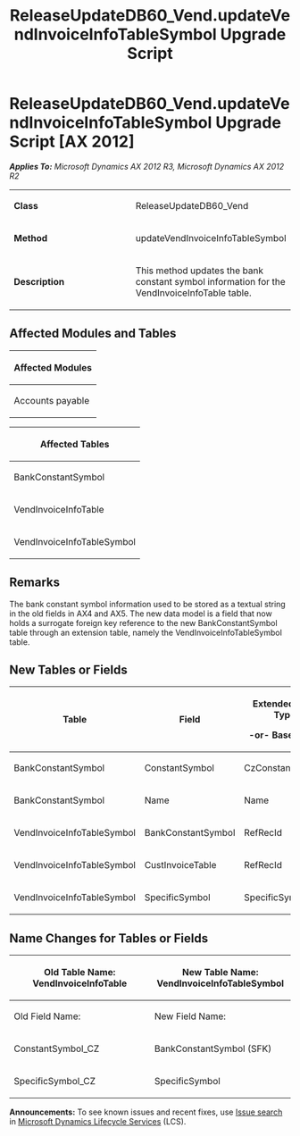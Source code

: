 ﻿---
title: ReleaseUpdateDB60_Vend.updateVendInvoiceInfoTableSymbol Upgrade Script
TOCTitle: ReleaseUpdateDB60_Vend.updateVendInvoiceInfoTableSymbol Upgrade Script
ms:assetid: 605d7b3a-6ace-def0-01b4-4ee0e3f25a92
ms:mtpsurl: https://msdn.microsoft.com/en-us/library/JJ719049(v=AX.60)
ms:contentKeyID: 49708589
ms.date: 05/18/2015
mtps_version: v=AX.60
---

# ReleaseUpdateDB60\_Vend.updateVendInvoiceInfoTableSymbol Upgrade Script [AX 2012]


_**Applies To:** Microsoft Dynamics AX 2012 R3, Microsoft Dynamics AX 2012 R2_

<table>
<colgroup>
<col style="width: 50%" />
<col style="width: 50%" />
</colgroup>
<tbody>
<tr class="odd">
<td><p><strong>Class</strong></p></td>
<td><p>ReleaseUpdateDB60_Vend</p></td>
</tr>
<tr class="even">
<td><p><strong>Method</strong></p></td>
<td><p>updateVendInvoiceInfoTableSymbol</p></td>
</tr>
<tr class="odd">
<td><p><strong>Description</strong></p></td>
<td><p>This method updates the bank constant symbol information for the VendInvoiceInfoTable table.</p></td>
</tr>
</tbody>
</table>


## Affected Modules and Tables

<table>
<colgroup>
<col style="width: 100%" />
</colgroup>
<thead>
<tr class="header">
<th><p>Affected Modules</p></th>
</tr>
</thead>
<tbody>
<tr class="odd">
<td><p>Accounts payable</p></td>
</tr>
</tbody>
</table>


<table>
<colgroup>
<col style="width: 100%" />
</colgroup>
<thead>
<tr class="header">
<th><p>Affected Tables</p></th>
</tr>
</thead>
<tbody>
<tr class="odd">
<td><p>BankConstantSymbol</p></td>
</tr>
<tr class="even">
<td><p>VendInvoiceInfoTable</p></td>
</tr>
<tr class="odd">
<td><p>VendInvoiceInfoTableSymbol</p></td>
</tr>
</tbody>
</table>


## Remarks

The bank constant symbol information used to be stored as a textual string in the old fields in AX4 and AX5. The new data model is a field that now holds a surrogate foreign key reference to the new BankConstantSymbol table through an extension table, namely the VendInvoiceInfoTableSymbol table.

## New Tables or Fields

<table>
<colgroup>
<col style="width: 33%" />
<col style="width: 33%" />
<col style="width: 33%" />
</colgroup>
<thead>
<tr class="header">
<th><p>Table</p></th>
<th><p>Field</p></th>
<th><p>Extended Data Type</p>
<p>-or- Base Enum</p></th>
</tr>
</thead>
<tbody>
<tr class="odd">
<td><p>BankConstantSymbol</p></td>
<td><p>ConstantSymbol</p></td>
<td><p>CzConstantSymbol</p></td>
</tr>
<tr class="even">
<td><p>BankConstantSymbol</p></td>
<td><p>Name</p></td>
<td><p>Name</p></td>
</tr>
<tr class="odd">
<td><p>VendInvoiceInfoTableSymbol</p></td>
<td><p>BankConstantSymbol</p></td>
<td><p>RefRecId</p></td>
</tr>
<tr class="even">
<td><p>VendInvoiceInfoTableSymbol</p></td>
<td><p>CustInvoiceTable</p></td>
<td><p>RefRecId</p></td>
</tr>
<tr class="odd">
<td><p>VendInvoiceInfoTableSymbol</p></td>
<td><p>SpecificSymbol</p></td>
<td><p>SpecificSymbol</p></td>
</tr>
</tbody>
</table>


## Name Changes for Tables or Fields

<table>
<colgroup>
<col style="width: 50%" />
<col style="width: 50%" />
</colgroup>
<thead>
<tr class="header">
<th><p>Old Table Name: VendInvoiceInfoTable</p></th>
<th><p>New Table Name: VendInvoiceInfoTableSymbol</p></th>
</tr>
</thead>
<tbody>
<tr class="odd">
<td><p>Old Field Name:</p></td>
<td><p>New Field Name:</p></td>
</tr>
<tr class="even">
<td><p>ConstantSymbol_CZ</p></td>
<td><p>BankConstantSymbol (SFK)</p></td>
</tr>
<tr class="odd">
<td><p>SpecificSymbol_CZ</p></td>
<td><p>SpecificSymbol</p></td>
</tr>
</tbody>
</table>

  
**Announcements:** To see known issues and recent fixes, use [Issue search](http://go.microsoft.com/fwlink/?linkid=389258) in [Microsoft Dynamics Lifecycle Services](http://go.microsoft.com/fwlink/?linkid=306505) (LCS).

